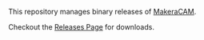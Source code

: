 This repository manages binary releases of [MakeraCAM](https://www.makera.com). 

Checkout the [Releases Page](https://github.com/MakeraInc/MakeraCAM/releases) for downloads.
